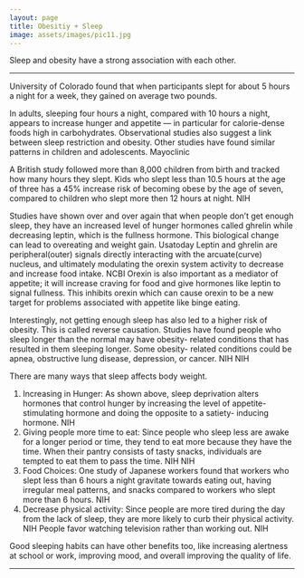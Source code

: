 ```yaml
---
layout: page
title: Obesitiy + Sleep
image: assets/images/pic11.jpg
---
```


<p>Sleep and obesity have a strong association with each other.</p>


<hr class="major" />


<p>University of Colorado found that when participants slept for about 5 hours a night for a week, they gained on average two pounds. </p>
<p>In adults, sleeping four hours a night, compared with 10 hours a night, appears to increase hunger and appetite — in particular for calorie-dense foods high in carbohydrates. Observational studies also suggest a link between sleep restriction and obesity. Other studies have found similar patterns in children and adolescents. Mayoclinic</p>
<p>A British study followed more than 8,000 children from birth and tracked how many hours they slept. Kids who slept less than 10.5 hours at the age of three has a 45% increase risk of becoming obese by the age of seven, compared to children who slept more then 12 hours at night. NIH</p>
<p>Studies have shown over and over again that when people don’t get enough sleep, they have an increased level of hunger hormones called ghrelin while decreasing leptin, which is the fullness hormone. This biological change can lead to overeating and weight gain. Usatoday Leptin and ghrelin are peripheral(outer) signals directly interacting with the arcuate(curve) nucleus, and ultimately modulating the orexin system activity to decrease and increase food intake. NCBI Orexin is also important as a mediator of appetite; it will increase craving for food and give hormones like leptin to signal fullness. This inhibits orexin which can cause orexin to be a new target for problems associated with appetite like binge eating.</p>
<p>Interestingly, not getting enough sleep has also led to a higher risk of obesity. This is called reverse causation. Studies have found people who sleep longer than the normal may have obesity- related conditions that has resulted in them sleeping longer. Some obesity- related conditions could be apnea, obstructive lung disease, depression, or cancer. NIH NIH</p>
<p>There are many ways that sleep affects body weight.</p>

1. Increasing in Hunger: As shown above, sleep deprivation alters hormones that control hunger by increasing the level of appetite- stimulating hormone and doing the opposite to a satiety- inducing hormone. NIH
2. Giving people more time to eat: Since people who sleep less are awake for a longer period or time, they tend to eat more because they have the time. When their pantry consists of tasty snacks, individuals are tempted to eat them to pass the time. NIH NIH
3. Food Choices: One study of Japanese workers found that workers who slept less than 6 hours a night gravitate towards eating out, having irregular meal patterns, and snacks compared to workers who slept more than 6 hours. NIH
4. Decrease physical activity: Since people are more tired during the day from the lack of sleep, they are more likely to curb their physical activity. NIH People favor watching television rather than working out. NIH

<p>Good sleeping habits can have other benefits too, like increasing alertness at school or work, improving mood, and overall improving the quality of life.</p>

<hr class="major" />

